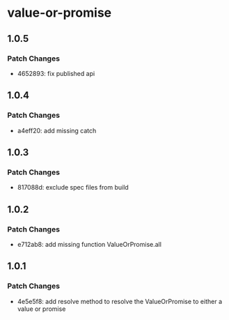# value-or-promise

## 1.0.5

### Patch Changes

- 4652893: fix published api

## 1.0.4

### Patch Changes

- a4eff20: add missing catch

## 1.0.3

### Patch Changes

- 817088d: exclude spec files from build

## 1.0.2

### Patch Changes

- e712ab8: add missing function ValueOrPromise.all

## 1.0.1

### Patch Changes

- 4e5e5f8: add resolve method to resolve the ValueOrPromise to either a value or promise
